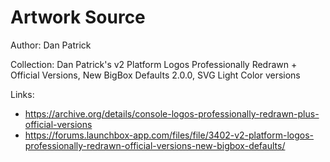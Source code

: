 # Artwork Source

Author: Dan Patrick

Collection: Dan Patrick's v2 Platform Logos Professionally Redrawn + Official Versions, New BigBox Defaults 2.0.0, SVG Light Color versions


Links:
- https://archive.org/details/console-logos-professionally-redrawn-plus-official-versions
- https://forums.launchbox-app.com/files/file/3402-v2-platform-logos-professionally-redrawn-official-versions-new-bigbox-defaults/
